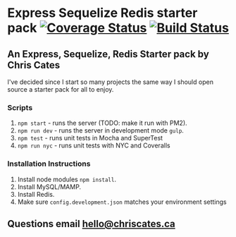 # Express Sequelize Redis starter pack [![Coverage Status](https://coveralls.io/repos/github/ChrisCates/express.sequelize.starter/badge.svg?branch=master)](https://coveralls.io/github/ChrisCates/express.sequelize.starter?branch=master) [![Build Status](https://travis-ci.org/ChrisCates/express.sequelize.starter.svg?branch=master)](https://travis-ci.org/ChrisCates/express.sequelize.starter)

## An Express, Sequelize, Redis Starter pack by Chris Cates

I've decided since I start so many projects the same way I should open source a starter pack for all to enjoy.

### Scripts

1. `npm start` - runs the server (TODO: make it run with PM2).
2. `npm run dev` - runs the server in development mode `gulp`.
3. `npm test` - runs unit tests in Mocha and SuperTest
4. `npm run nyc` - runs unit tests with NYC and Coveralls

### Installation Instructions

1. Install node modules `npm install`.
2. Install MySQL/MAMP.
3. Install Redis.
4. Make sure `config.development.json` matches your environment settings

## Questions email hello@chriscates.ca
